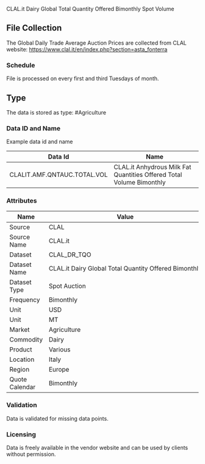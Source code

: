 CLAL.it Dairy Global Total Quantity Offered Bimonthly Spot Volume

## File Collection

The Global Daily Trade Average Auction Prices are collected from CLAL website: https://www.clal.it/en/index.php?section=asta_fonterra

### Schedule

File is processed on every first and third Tuesdays of month.

## Type

The data is stored as type: #Agriculture

### Data ID and Name

Example data id and name

|**Data Id**|**Name**|
|-|-|
|CLALIT.AMF.QNTAUC.TOTAL.VOL|CLAL.it Anhydrous Milk Fat Quantities Offered Total Volume Bimonthly|

### Attributes

|Name|Value|
|-|-|
|Source|CLAL|
|Source Name|CLAL.it|
|Dataset|CLAL_DR_TQO|
|Dataset Name|CLAL.it Dairy Global Total Quantity Offered Bimonthly|
|Dataset Type|Spot Auction|
|Frequency|Bimonthly|
|Unit|USD|
|Unit|MT|
|Market|Agriculture|
|Commodity|Dairy|
|Product|Various|
|Location|Italy|
|Region|Europe|
|Quote Calendar|Bimonthly|

### Validation

Data is validated for missing data points.

### Licensing

Data is freely available in the vendor website and can be used by clients without permission.


